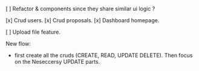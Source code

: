 [ ] Refactor <ProposalsList /> & <InvitationsList /> components since they share similar ui logic ?

[x] Crud users.
[x] Crud proposals.
[x] Dashboard homepage.

[ ] Upload file feature.


New flow:
- first create all the cruds (CREATE, READ, UPDATE DELETE). Then focus on the Neseccersy UPDATE parts.